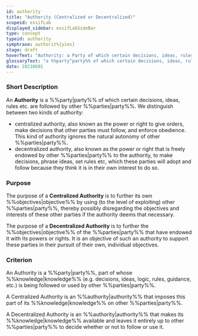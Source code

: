 ```yaml
---
id: authority
title: "Authority (Centralized or Decentralized)"
scopeid: essifLab
displayed_sidebar: essifLabSideBar
type: concept
typeid: authority
symphrase: authorit%{yies}
stage: draft
hoverText: "Authority: a Party of which certain decisions, ideas, rules etc. are followed by other Parties."
glossaryText: "a %%party^party%% of which certain decisions, ideas, rules etc. are followed by other %%parties^party%%."
date: 20210601
---
```


### Short Description
An **Authority** is a %%party|party%% of which certain decisions, ideas, rules etc. are followed by other %%parties|party%%. We distinguish between two kinds of authority:
- centralized authority, also known as the power or right to give orders, make decisions that other parties must follow, and enforce obedience. This kind of authority ignores the natural autonomy of other %%parties|party%%.
- decentralized authority, also known as the power or right that is freely endowed by other %%parties|party%% to the authority, to make decisions, phrase ideas, set rules etc, which these parties will adopt and follow because they think it is in their own interest to do so.

### Purpose
The purpose of a **Centralized Authority** is to further its own %%objectives|objective%% by using (to the level of exploiting) other %%parties|party%%, thereby possibly disregarding the objectives and interests of these other parties if the authority deems that necessary.

The purpose of a **Decentralized Authority** is to further the %%objectives|objective%% of the %%parties|party%% that have endowed it with its powers or rights. It is an objective of such an authority to support these parties in their pursuit of their own, individual objectives.

### Criterion
An Authority is a %%party|party%%, part of whose %%knowledge|knowledge%% (e.g. decisions, ideas, logic, rules, guidance, etc.) is being followed or used by other %%parties|party%%.

A Centralized Authority is an %%authority|authority%% that imposes this part of its %%knowledge|knowledge%% on other %%parties|party%%.

A Decentralized Authority is an %%authority|authority%% that makes its %%knowledge|knowledge%% available and leaves it entirely up to other %%parties|party%% to decide whether or not to follow or use it.